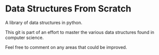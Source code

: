 # Data Structures From Scratch
A library of data structures in python.

This git is part of an effort to master the various data structures found in computer science.

Feel free to comment on any areas that could be improved.
